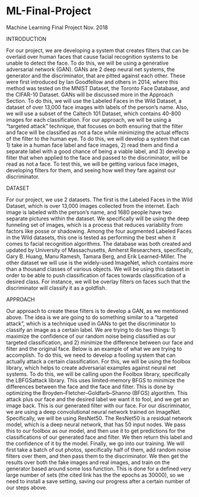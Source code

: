 # ML-Final-Project
Machine Learning Final Project Nov. 2018 

INTRODUCTION

For our project, we are developing a system that creates filters that can be overlaid over human faces that cause facial recognition systems to be unable to detect the face. To do this, we will be using a generative adversarial network (GAN). GANs are 2 deep neural net systems, the generator and the discriminator, that are pitted against each other. These were first introduced by Ian Goodfellow and others in 2014, where this method was tested on the MNIST Dataset, the Toronto Face Database, and the CIFAR-10 Dataset. GANs will be discussed more in the Approach Section. To do this, we will use the Labeled Faces in the Wild Dataset, a dataset of over 13,000 face images with labels of the person’s name. Also, we will use a subset of the Caltech 101 Dataset, which contains 40-800 images for each classification.
For our approach, we will be using a “targeted attack” technique, that focuses on both ensuring that the filter and face will be classified as not a face while minimizing the actual effects of the filter to the human eye. To do this, we will develop a system that can 1) take in a human face label and face images, 2) read them and find a separate label with a good chance of being a viable label, and 3) develop a filter that when applied to the face and passed to the discriminator, will be read as not a face. To test this, we will be getting various face images, developing filters for them, and seeing how well they fare against our discriminator.

DATASET

For our project, we use 2 datasets. The first is the Labeled Faces in the Wild Dataset, which is over 13,000 images collected from the internet. Each image is labeled with the person’s name, and 1680 people have two separate pictures within the dataset. We specifically will be using the deep funneling set of images, which is a process that reduces variability from factors like posse or shadowing. Among the four augmented Labeled Faces in the Wild datasets, this one is tested as performing the best when it comes to facial recognition algorithms. The database was both created and updated by University of Massachusetts, Amherst Researchers, specifically, Gary B. Huang, Manu Ramesh, Tamara Berg, and Erik Learned-Miller. 
The other dataset we will use is the widely-used ImageNet, which contains more than a thousand classes of various objects. We will be using this dataset in order to be able to push classification of faces towards classification of a desired class. For instance, we will be overlay filters on faces such that the discriminator will classify it as a goldfish.

APPROACH

Our approach to create these filters is to develop a GAN, as we mentioned above. The idea is we are going to do something similar to a “targeted attack”, which is a technique used in GANs to get the discriminator to classify an image as a certain label. We are trying to do two things: 1) maximize the confidence of our random noise being classified as our targeted classification, and 2) minimize the difference between our face and filter and the original face. Below is an example of what we are trying to accomplish.
To do this, we need to develop a fooling system that can actually attack a certain classification. For this, we will be using the foolbox library, which helps to create adversarial examples against neural net systems. To do this, we will be calling upon the Foolbox library, specifically the LBFGSattack library. This uses limited-memory BFGS to minimize the differences between the face and the face and filter. This is done by optimizing the Broyden–Fletcher–Goldfarb–Shanno (BFGS) algorithm. This attack plus our face and the desired label we want it to fool, and we get an image back. This is our generated filter with our face. 
For our discriminator, we are using a deep convolutional neural network trained on ImageNet. Specifically, we will be using ResNet50. The ResNet50 is a residual network model, which is a deep neural network, that has 50 input nodes. We pass this to our foolbox as our model, and then use it to get predictions for the classifications of our generated face and filter. We then return this label and the confidence of it by the model. 
Finally, we go into our training. We will first take a batch of out photos, specifically half of them, add random noise filters over them, and then pass them to the discriminator. We then get the results over both the fake images and real images, and train on the generator based around some loss function. This is done for a defined very large number of sets (the cited link has the the epochs as 30000), so we need to install a save setting, saving our progress after a certain number of our steps above. 

